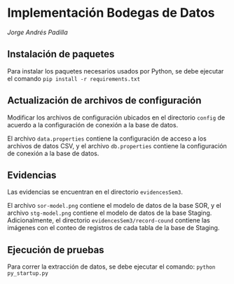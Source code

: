 # Implementación Bodegas de Datos

*Jorge Andrés Padilla*

## Instalación de paquetes

Para instalar los paquetes necesarios usados por Python, se debe ejecutar el comando `pip install -r requirements.txt`

## Actualización de archivos de configuración

Modificar los archivos de configuración ubicados en el directorio `config` de acuerdo a la configuración de conexión a la base de datos.

El archivo `data.properties` contiene la configuración de acceso a los archivos de datos CSV, y el archivo `db.properties` contiene la configuración de conexión a la base de datos.

## Evidencias

Las evidencias se encuentran en el directorio `evidencesSem3`.

El archivo `sor-model.png` contiene el modelo de datos de la base SOR, y el archivo `stg-model.png` contiene el modelo de datos de la base Staging. Adicionalmente, el directorio `evidencesSem3/record-cound` contiene las imágenes con el conteo de registros de cada tabla de la base de Staging.

## Ejecución de pruebas

Para correr la extracción de datos, se debe ejecutar el comando: `python py_startup.py`
